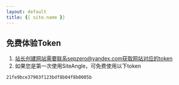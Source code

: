 ```yaml
---
layout: default
title: {{ site.name }}
---
```

## 免费体验Token

1. 站长创建网站需要联系sepzero@yandex.com获取网站对应的token
2. 如果您是第一次使用SiteAngle，可免费使用以下token
```
21fe9bce37903f123bdf8b04f8b0005b
```

